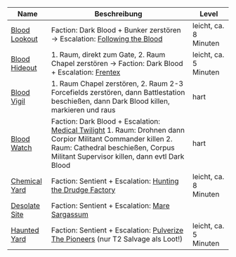 |Name|Beschreibung|Level|
|---|---|---|
|[Blood Lookout](http://de.sistersprobe.wikia.com/wiki/Blood_Lookout)|Faction: <span class="orange">Dark Blood</span> + Bunker zerstören -> Escalation: [Following the Blood](http://de.sistersprobe.wikia.com/wiki/Following_the_Blood)|leicht, ca. 8 Minuten|
|[Blood Hideout](http://de.sistersprobe.wikia.com/wiki/Blood_Hideout)|1. Raum, direkt zum Gate, 2. Raum Chapel zerstören -> Faction: <span class="orange">Dark Blood</span> + Escalation: [Frentex](http://de.sistersprobe.wikia.com/wiki/Frentex)|leicht, ca. 5 Minuten|
|[Blood Vigil](http://de.sistersprobe.wikia.com/wiki/Blood_Vigil)|1. Raum Chapel zerstören, 2. Raum 2-3 Forcefields zerstören, dann Battlestation beschießen, dann <span class="green">Dark Blood</span> killen, markieren und raus|hart|
|[Blood Watch](http://de.sistersprobe.wikia.com/wiki/Blood_Watch)|Faction: <span class="orange">Dark Blood</span> + Escalation: [Medical Twilight](http://de.sistersprobe.wikia.com/wiki/Medical_Twilight) 1. Raum: Drohnen dann Corpior Militant Commander killen 2. Raum: Cathedral beschießen, Corpus Militant Supervisor killen, dann evtl Dark Blood|hart|
|[Chemical Yard](http://de.sistersprobe.wikia.com/wiki/Chemical_Yard)|Faction: <span class="green">Sentient</span> + Escalation: [Hunting the Drudge Factory](http://de.sistersprobe.wikia.com/wiki/Hunting_the_Drudge_Factory)|leicht, ca. 8 Minuten|
|[Desolate Site](http://de.sistersprobe.wikia.com/wiki/Desolate_Site)|Faction: <span class="green">Sentient</span> + Escalation: [Mare Sargassum](http://de.sistersprobe.wikia.com/wiki/Mare_Sargassum)||
|[Haunted Yard](http://de.sistersprobe.wikia.com/wiki/Haunted_Yard)|Faction: <span class="green">Sentient</span> + Escalation: [Pulverize The Pioneers](http://de.sistersprobe.wikia.com/wiki/Pulverize_The_Pioneers) (nur T2 Salvage als Loot!)|leicht, ca. 5 Minuten|
